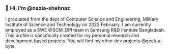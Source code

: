 ### 👋 Hi, I’m @nazia-shehnaz

I graduated from the dept of Computer Science and Engineering, Military Institute of Science and Technology on 2023 February. I am currently employed as a SWE @SCM_DPI team in Samsung R&D Institute Bangladesh. 
This profile is specifically created for my personal research and development based projects. You will find my other dev projects @geek-a-byte.  

<!---
nazia-shehnaz/nazia-shehnaz is a ✨ special ✨ repository because its `README.md` (this file) appears on your GitHub profile.
You can click the Preview link to take a look at your changes.
--->
